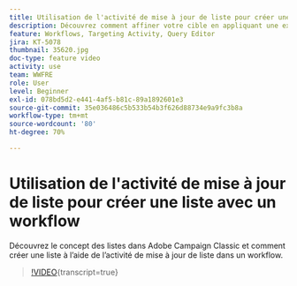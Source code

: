 ```yaml
---
title: Utilisation de l'activité de mise à jour de liste pour créer une liste avec un workflow
description: Découvrez comment affiner votre cible en appliquant une exclusion standard à un workflow. Vous apprendrez également comment créer des filtres prédéfinis et comment résoudre les problèmes de votre workflow.
feature: Workflows, Targeting Activity, Query Editor
jira: KT-5078
thumbnail: 35620.jpg
doc-type: feature video
activity: use
team: WWFRE
role: User
level: Beginner
exl-id: 078bd5d2-e441-4af5-b81c-89a1892601e3
source-git-commit: 35e036486c5b533b54b3f626d88734e9a9fc3b8a
workflow-type: tm+mt
source-wordcount: '80'
ht-degree: 70%

---
```


# Utilisation de l&#39;activité de mise à jour de liste pour créer une liste avec un workflow

Découvrez le concept des listes dans Adobe Campaign Classic et comment créer une liste à l’aide de l’activité de mise à jour de liste dans un workflow.

>[!VIDEO](https://video.tv.adobe.com/v/35620?quality=12&learn=on){transcript=true}


